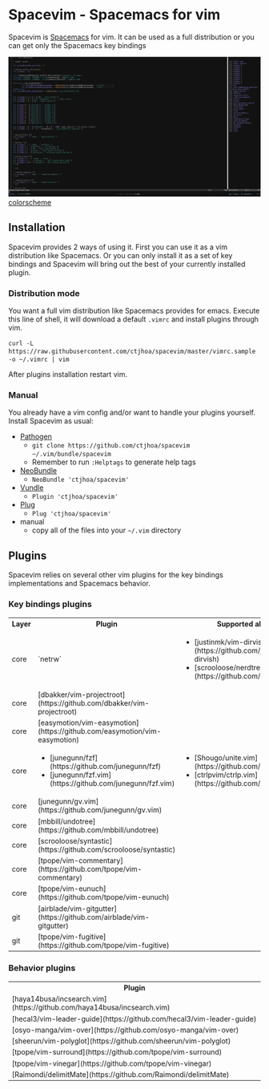 # Spacevim - Spacemacs for vim

Spacevim is [Spacemacs](https://github.com/syl20bnr/spacemacs) for vim.
It can be used as a full distribution or you can get only the Spacemacs key bindings

![screenshot](screenshot.png)
[colorscheme](https://github.com/ctjhoa/miro8)

## Installation

Spacevim provides 2 ways of using it. First you can use it as a vim distribution like Spacemacs.
Or you can only install it as a set of key bindings and Spacevim will bring out the best of your currently installed plugin.

### Distribution mode

You want a full vim distribution like Spacemacs provides for emacs.
Execute this line of shell, it will download a default `.vimrc` and install
plugins through vim.

```shell
curl -L https://raw.githubusercontent.com/ctjhoa/spacevim/master/vimrc.sample -o ~/.vimrc | vim
```

After plugins installation restart vim.

### Manual

You already have a vim config and/or want to handle your plugins yourself.
Install Spacevim as usual:

* [Pathogen](https://github.com/tpope/vim-pathogen)
  * `git clone https://github.com/ctjhoa/spacevim ~/.vim/bundle/spacevim`
  * Remember to run `:Helptags` to generate help tags
* [NeoBundle](https://github.com/Shougo/neobundle.vim)
  * `NeoBundle 'ctjhoa/spacevim'`
* [Vundle](https://github.com/gmarik/vundle)
  * `Plugin 'ctjhoa/spacevim'`
* [Plug](https://github.com/junegunn/vim-plug)
  * `Plug 'ctjhoa/spacevim'`
* manual
  * copy all of the files into your `~/.vim` directory

## Plugins

Spacevim relies on several other vim plugins for the key bindings implementations and Spacemacs behavior.

### Key bindings plugins

<table>
  <tr>
    <th>Layer</th>
    <th>Plugin</th>
    <th>Supported alternatives</th>
  </tr>
  <tr>
    <td>core</td>
    <td>`netrw`</td>
    <td>
      <ul>
        <li>[justinmk/vim-dirvish](https://github.com/justinmk/vim-dirvish)</li>
        <li>[scrooloose/nerdtree](https://github.com/scrooloose/nerdtree)</li>
      </ul>
    </td>
  </tr>
  <tr>
    <td>core</td>
    <td>[dbakker/vim-projectroot](https://github.com/dbakker/vim-projectroot)</td>
    <td></td>
  </tr>
  <tr>
    <td>core</td>
    <td>[easymotion/vim-easymotion](https://github.com/easymotion/vim-easymotion)</td>
    <td></td>
  </tr>
  <tr>
    <td>core</td>
    <td>
      <ul>
        <li>[junegunn/fzf](https://github.com/junegunn/fzf)</li>
        <li>[junegunn/fzf.vim](https://github.com/junegunn/fzf.vim)</li>
      </ul>
    </td>
    <td>
      <ul>
        <li>[Shougo/unite.vim](https://github.com/Shougo/unite.vim)</li>
        <li>[ctrlpvim/ctrlp.vim](https://github.com/ctrlpvim/ctrlp.vim)</li>
      </ul>
    </td>
  </tr>
  <tr>
    <td>core</td>
    <td>[junegunn/gv.vim](https://github.com/junegunn/gv.vim)</td>
    <td></td>
  </tr>
  <tr>
    <td>core</td>
    <td>[mbbill/undotree](https://github.com/mbbill/undotree)</td>
    <td></td>
  </tr>
  <tr>
    <td>core</td>
    <td>[scrooloose/syntastic](https://github.com/scrooloose/syntastic)</td>
    <td></td>
  </tr>
  <tr>
    <td>core</td>
    <td>[tpope/vim-commentary](https://github.com/tpope/vim-commentary)</td>
    <td></td>
  </tr>
  <tr>
    <td>core</td>
    <td>[tpope/vim-eunuch](https://github.com/tpope/vim-eunuch)</td>
    <td></td>
  </tr>
  <tr>
    <td>git</td>
    <td>[airblade/vim-gitgutter](https://github.com/airblade/vim-gitgutter)</td>
    <td></td>
  </tr>
  <tr>
    <td>git</td>
    <td>[tpope/vim-fugitive](https://github.com/tpope/vim-fugitive)</td>
    <td></td>
  </tr>
</table>

### Behavior plugins

<table>
  <tr>
    <th>Plugin</th>
  </tr>
  <tr>
    <td>[haya14busa/incsearch.vim](https://github.com/haya14busa/incsearch.vim)</td>
  </tr>
  <tr>
    <td>[hecal3/vim-leader-guide](https://github.com/hecal3/vim-leader-guide)</td>
  </tr>
  <tr>
    <td>[osyo-manga/vim-over](https://github.com/osyo-manga/vim-over)</td>
  </tr>
  <tr>
    <td>[sheerun/vim-polyglot](https://github.com/sheerun/vim-polyglot)</td>
  </tr>
  <tr>
    <td>[tpope/vim-surround](https://github.com/tpope/vim-surround)</td>
  </tr>
  <tr>
    <td>[tpope/vim-vinegar](https://github.com/tpope/vim-vinegar)</td>
  </tr>
  <tr>
    <td>[Raimondi/delimitMate](https://github.com/Raimondi/delimitMate)</td>
  </tr>
</table>
